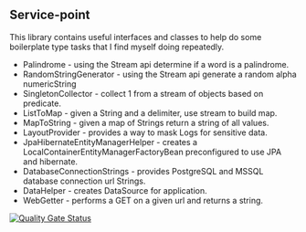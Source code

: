 ## Service-point
This library contains useful interfaces and classes to help do some boilerplate type tasks that I find myself doing repeatedly.

* Palindrome - using the Stream api determine if a word is a palindrome.
* RandomStringGenerator - using the Stream api generate a random alpha numericString
* SingletonCollector - collect 1 from a stream of objects based on predicate.
* ListToMap - given a String and a delimiter, use stream to build map.
* MapToString - given a map of Strings return a string of all values.
* LayoutProvider - provides a way to mask Logs for sensitive data.
* JpaHibernateEntityManagerHelper - creates a LocalContainerEntityManagerFactoryBean 
preconfigured to use JPA and hibernate.
* DatabaseConnectionStrings - provides PostgreSQL and MSSQL database connection url
Strings.
* DataHelper - creates DataSource for application.
* WebGetter - performs a GET on a given url and returns a string.

[![Quality Gate Status](https://sonarcloud.io/api/project_badges/measure?project=meegs2369_service-point&metric=alert_status)](https://sonarcloud.io/dashboard?id=meegs2369_service-point)
